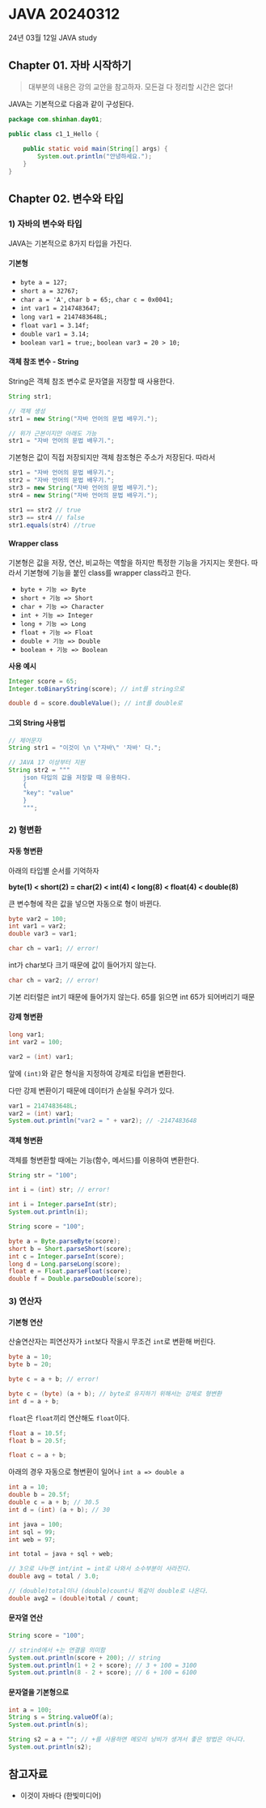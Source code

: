 # JAVA 20240312

24년 03월 12일 JAVA study


## Chapter 01. 자바 시작하기

>대부분의 내용은 강의 교안을 참고하자. 모든걸 다 정리할 시간은 없다!

JAVA는 기본적으로 다음과 같이 구성된다.
```java
package com.shinhan.day01;

public class c1_1_Hello {
	
	public static void main(String[] args) {
		System.out.println("안녕하세요.");
	}
}
```

## Chapter 02. 변수와 타입


### 1) 자바의 변수와 타입

JAVA는 기본적으로 8가지 타입을 가진다.
#### 기본형 
- `byte a = 127;`
- `short a = 32767;`
- `char a = 'A'`, `char b = 65;`, `char c = 0x0041;`
- `int var1 = 2147483647;`
- `long var1 = 2147483648L;`
- `float var1 = 3.14f;`
- `double var1 = 3.14;`
- `boolean var1 = true;`, `boolean var3 = 20 > 10;`

#### 객체 참조 변수 - String

String은 객체 참조 변수로 문자열을 저장할 때 사용한다.
```java
String str1;

// 객체 생성
str1 = new String("자바 언어의 문법 배우기.");

// 위가 근본이지만 아래도 가능
str1 = "자바 언어의 문법 배우기.";
```

기본형은 값이 직접 저장되지만 객체 참조형은 주소가 저장된다. 따라서
```java
str1 = "자바 언어의 문법 배우기.";
str2 = "자바 언어의 문법 배우기.";
str3 = new String("자바 언어의 문법 배우기.");
str4 = new String("자바 언어의 문법 배우기.");

str1 == str2 // true
str3 == str4 // false
str1.equals(str4) //true
```

#### Wrapper class

기본형은 값을 저장, 연산, 비교하는 역할을 하지만 특정한 기능을 가지지는 못한다. 따라서 기본형에 기능을 붙인 class를 wrapper class라고 한다.

- `byte + 기능 => Byte`
- `short + 기능 => Short`
- `char + 기능 => Character`
- `int + 기능 => Integer`
- `long + 기능 => Long`
- `float + 기능 => Float`
- `double + 기능 => Double`
- `boolean + 기능 => Boolean`

**사용 예시**
```java
Integer score = 65;
Integer.toBinaryString(score); // int를 string으로

double d = score.doubleValue(); // int를 double로
```

#### 그외 String 사용법
```java
// 제어문자
String str1 = "이것이 \n \"자바\" '자바' 다.";

// JAVA 17 이상부터 지원
String str2 = """
	json 타입의 값을 저장할 때 유용하다.
	{
	"key": "value"
	}
	""";
```

### 2) 형변환

#### 자동 형변환
아래의 타입별 순서를 기억하자

**byte(1) < short(2) = char(2) < int(4) < long(8) < float(4) < double(8)**

큰 변수형에 작은 값을 넣으면 자동으로 형이 바뀐다.
```java
byte var2 = 100;
int var1 = var2;
double var3 = var1;
```

```java
char ch = var1; // error!
```
int가 char보다 크기 때문에 값이 들어가지 않는다.

```java
char ch = var2; // error!
```
기본 리터럴은 int기 때문에 들어가지 않는다. 65를 읽으면 int 65가 되어버리기 때문

#### 강제 형변환
```java
long var1;
int var2 = 100;

var2 = (int) var1;
```
앞에 `(int)`와 같은 형식을 지정하여 강제로 타입을 변환한다.

다만 강제 변환이기 때문에 데이터가 손실될 우려가 있다.
```java
var1 = 2147483648L;
var2 = (int) var1;
System.out.println("var2 = " + var2); // -2147483648
```

#### 객체 형변환

객체를 형변환할 때에는 기능(함수, 메서드)를 이용하여 변환한다.
```java
String str = "100";

int i = (int) str; // error!

int i = Integer.parseInt(str);
System.out.println(i);
```

```java
String score = "100";

byte a = Byte.parseByte(score);
short b = Short.parseShort(score);
int c = Integer.parseInt(score);
long d = Long.parseLong(score);
float e = Float.parseFloat(score);
double f = Double.parseDouble(score);
```

### 3) 연산자

#### 기본형 연산

산술연산자는 피연산자가 `int`보다 작을시 무조건 `int`로 변환해 버린다.
```java
byte a = 10;
byte b = 20;

byte c = a + b; // error!

byte c = (byte) (a + b); // byte로 유지하기 위해서는 강제로 형변환
int d = a + b;
```

`float`은 `float`끼리 연산해도 `float`이다.
```java
float a = 10.5f;
float b = 20.5f;

float c = a + b;
```

아래의 경우 자동으로 형변환이 일어나 `int a => double a`
```java
int a = 10;
double b = 20.5f;
double c = a + b; // 30.5
int d = (int) (a + b); // 30
```

```java
int java = 100;
int sql = 99;
int web = 97;

int total = java + sql + web;

// 3으로 나누면 int/int = int로 나와서 소수부분이 사라진다.
double avg = total / 3.0; 

// (double)total이나 (double)count나 똑같이 double로 나온다.
double avg2 = (double)total / count;
```

#### 문자열 연산
```java
String score = "100";

// strind에서 +는 연결을 의미함
System.out.println(score + 200); // string
System.out.println(1 + 2 + score); // 3 + 100 = 3100
System.out.println(8 - 2 + score); // 6 + 100 = 6100
```

#### 문자열을 기본형으로
```java
int a = 100;
String s = String.valueOf(a);
System.out.println(s);

String s2 = a + ""; // +를 사용하면 메모리 낭비가 생겨서 좋은 방법은 아니다.
System.out.println(s2);
```

## 참고자료

- 이것이 자바다 (한빛미디어)